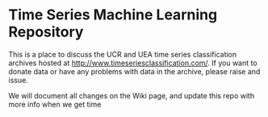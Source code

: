 # Time Series Machine Learning Repository

This is a place to discuss the UCR and UEA time series classification archives hosted at http://www.timeseriesclassification.com/. If you want to donate data or have any problems with data in the archive, please raise and issue.

We will document all changes on the Wiki page, and update this repo with more info when we get time


